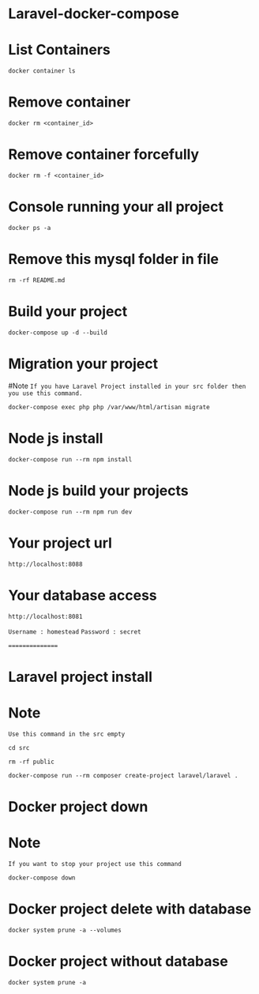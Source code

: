 # Laravel-docker-compose

# List Containers

`docker container ls`

# Remove container

`docker rm <container_id>`

# Remove container forcefully

`docker rm -f <container_id>`


# Console running your all project

`docker ps -a`

# Remove this mysql folder in file

`rm -rf README.md`


# Build your project

`docker-compose up -d --build`

# Migration your project

#Note 
```If you have Laravel Project installed in your src folder then you use this command.```

`docker-compose exec php php /var/www/html/artisan migrate`

# Node js install

`docker-compose run --rm npm install`

# Node js build your projects

`docker-compose run --rm npm run dev`

# Your project url

`http://localhost:8088`

# Your database access

`http://localhost:8081`

`Username : homestead`
`Password : secret`

``==============``

# Laravel project install

# Note

```Use this command in the src empty```

`cd src` 

`rm -rf public`

`docker-compose run --rm composer create-project laravel/laravel .`

# Docker project down 

# Note 

``If you want to stop your project use this command``

`docker-compose down`

# Docker project delete with database

`docker system prune -a --volumes`

# Docker project without database

`docker system prune -a`

